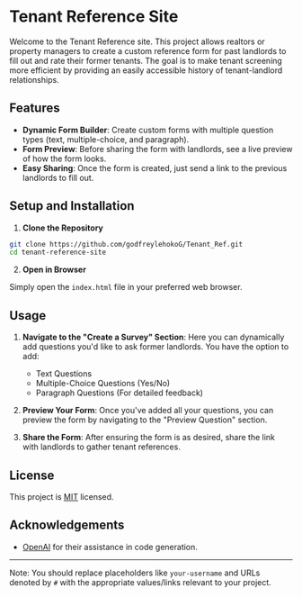 # Tenant Reference Site

Welcome to the Tenant Reference site. This project allows realtors or property managers to create a custom reference form for past landlords to fill out and rate their former tenants. The goal is to make tenant screening more efficient by providing an easily accessible history of tenant-landlord relationships.

## Features

- **Dynamic Form Builder**: Create custom forms with multiple question types (text, multiple-choice, and paragraph).
- **Form Preview**: Before sharing the form with landlords, see a live preview of how the form looks.
- **Easy Sharing**: Once the form is created, just send a link to the previous landlords to fill out.

## Setup and Installation

1. **Clone the Repository**

```bash
git clone https://github.com/godfreylehokoG/Tenant_Ref.git
cd tenant-reference-site
```

2. **Open in Browser**

Simply open the `index.html` file in your preferred web browser.

## Usage

1. **Navigate to the "Create a Survey" Section**: Here you can dynamically add questions you'd like to ask former landlords. You have the option to add:
    - Text Questions
    - Multiple-Choice Questions (Yes/No)
    - Paragraph Questions (For detailed feedback)

2. **Preview Your Form**: Once you've added all your questions, you can preview the form by navigating to the "Preview Question" section.

3. **Share the Form**: After ensuring the form is as desired, share the link with landlords to gather tenant references.

## License

This project is [MIT](#) licensed.

## Acknowledgements

- [OpenAI](https://www.openai.com/) for their assistance in code generation.

---

Note: You should replace placeholders like `your-username` and URLs denoted by `#` with the appropriate values/links relevant to your project.